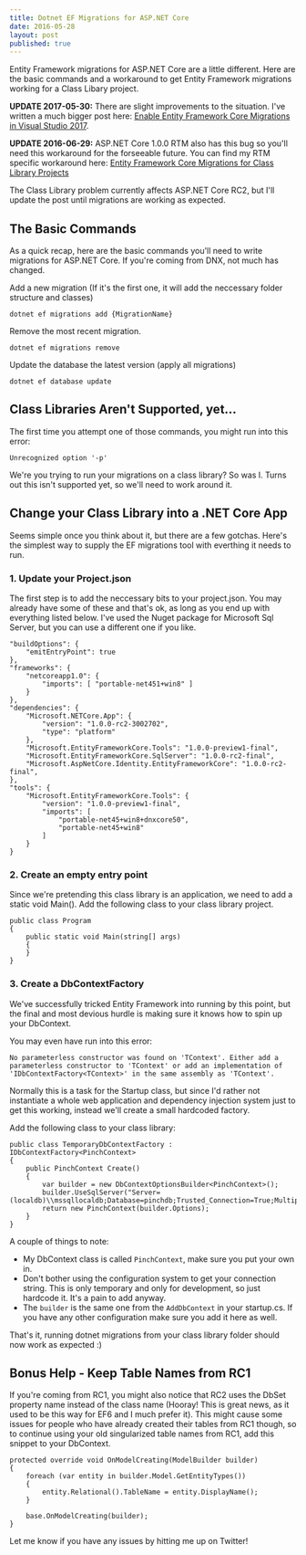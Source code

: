 ```yaml
---
title: Dotnet EF Migrations for ASP.NET Core
date: 2016-05-28
layout: post
published: true
---
```


Entity Framework migrations for ASP.NET Core are a little different. Here are the basic commands and a workaround to get Entity Framework migrations working for a Class Libary project.

**UPDATE 2017-05-30:** There are slight improvements to the situation. I've written a much bigger post here: [Enable Entity Framework Core Migrations in Visual Studio 2017](http://benjii.me/2017/05/enable-entity-framework-core-migrations-visual-studio-2017/).

**UPDATE 2016-06-29:** ASP.NET Core 1.0.0 RTM also has this bug so you'll need this workaround for the forseeable future. You can find my RTM specific workaround here: [Entity Framework Core Migrations for Class Library Projects](http://benjii.me/2016/06/entity-framework-core-migrations-for-class-library-projects/) 

The Class Library problem currently affects ASP.NET Core RC2, but I'll update the post until migrations are working as expected.

## The Basic Commands  
As a quick recap, here are the basic commands you'll need to write migrations for ASP.NET Core. If you're coming from DNX, not much has changed.

Add a new migration (If it's the first one, it will add the neccessary folder structure and classes)

    dotnet ef migrations add {MigrationName}

Remove the most recent migration.

    dotnet ef migrations remove
    
Update the database the latest version (apply all migrations)

    dotnet ef database update 

## Class Libraries Aren't Supported, yet...  
The first time you attempt one of those commands, you might run into this error:

    Unrecognized option '-p'

We're you trying to run your migrations on a class library? So was I. Turns out this isn't supported yet, so we'll need to work around it.

## Change your Class Library into a .NET Core App  
Seems simple once you think about it, but there are a few gotchas. Here's the simplest way to supply the EF migrations tool with everthing it needs to run.

### 1. Update your Project.json  
The first step is to add the neccessary bits to your project.json. You may already have some of these and that's ok, as long as you end up with everything listed below. I've used the Nuget package for Microsoft Sql Server, but you can use a different one if you like.

    "buildOptions": {
        "emitEntryPoint": true
    },
    "frameworks": {
        "netcoreapp1.0": {
            "imports": [ "portable-net451+win8" ]
        }
    },
    "dependencies": {
        "Microsoft.NETCore.App": {
            "version": "1.0.0-rc2-3002702",
            "type": "platform"
        },
        "Microsoft.EntityFrameworkCore.Tools": "1.0.0-preview1-final",
        "Microsoft.EntityFrameworkCore.SqlServer": "1.0.0-rc2-final",
        "Microsoft.AspNetCore.Identity.EntityFrameworkCore": "1.0.0-rc2-final",
    },
    "tools": {
        "Microsoft.EntityFrameworkCore.Tools": {
            "version": "1.0.0-preview1-final",
            "imports": [
                "portable-net45+win8+dnxcore50",
                "portable-net45+win8"
            ]
        }
    }

### 2. Create an empty entry point  
Since we're pretending this class library is an application, we need to add a static void Main(). Add the following class to your class library project.

    public class Program
    {
        public static void Main(string[] args)
        {
        }
    }

### 3. Create a DbContextFactory  
We've successfully tricked Entity Framework into running by this point, but the final and most devious hurdle is making sure it knows how to spin up your DbContext. 

You may even have run into this error:

    No parameterless constructor was found on 'TContext'. Either add a parameterless constructor to 'TContext' or add an implementation of 'IDbContextFactory<TContext>' in the same assembly as 'TContext'.

Normally this is a task for the Startup class, but since I'd rather not instantiate a whole web application and dependency injection system just to get this working, instead we'll create a small hardcoded factory.

Add the following class to your class library:

    public class TemporaryDbContextFactory : IDbContextFactory<PinchContext>
    {
        public PinchContext Create()
        {
            var builder = new DbContextOptionsBuilder<PinchContext>();
            builder.UseSqlServer("Server=(localdb)\\mssqllocaldb;Database=pinchdb;Trusted_Connection=True;MultipleActiveResultSets=true");
            return new PinchContext(builder.Options);
        }
    }

A couple of things to note:

 - My DbContext class is called `PinchContext`, make sure you put your own in.
 - Don't bother using the configuration system to get your connection string. This is only temporary and only for development, so just hardcode it. It's a pain to add anyway.
 - The `builder` is the same one from the `AddDbContext` in your startup.cs. If you have any other configuration make sure you add it here as well.
 
That's it, running dotnet migrations from your class library folder should now work as expected :)
 
## Bonus Help - Keep Table Names from RC1  
If you're coming from RC1, you might also notice that RC2 uses the DbSet property name instead of the class name (Hooray! This is great news, as it used to be this way for EF6 and I much prefer it). This might cause some issues for people who have already created their tables from RC1 though, so to continue using your old singularized table names from RC1, add this snippet to your DbContext.

    protected override void OnModelCreating(ModelBuilder builder)
    {
        foreach (var entity in builder.Model.GetEntityTypes())
        {
            entity.Relational().TableName = entity.DisplayName();
        }

        base.OnModelCreating(builder);
    }

Let me know if you have any issues by hitting me up on Twitter!